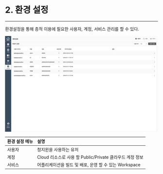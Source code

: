 # 2. 환경 설정

---

환경설정을 통해 층적 이용에 필요한 사용자, 계정, 서비스 관리를 할 수 있다.

![](/assets/KR/3.0.0/2_1.png)

| 환경 설정 메뉴 | **설명** |
| :--- | :--- |
| 사용자 |  청지윈을 사용하는 유저 |
| 계정 | Cloud 리소스로 사용 할 Public/Private 클라우드 계정 정보 |
| 서비스 | 어플리케이션을 빌드 및 배포, 운영 할 수 있는 Workspace |



